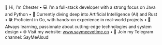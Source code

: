 👋 Hi, I’m Chester
	•	💻 I’m a full-stack developer with a strong focus on Java and Python
	•	🧠 Currently diving deep into Artificial Intelligence (AI) and Rust
	•	🛠️ Proficient in Go, with hands-on experience in real-world projects
	•	🌱 Always learning, passionate about cutting-edge technologies and system design
	•	🌐 Visit my website: www.saymeevetime.cn
	•	📢 Join my Telegram channel: SayMeAloud
<!---
zhaomo08/zhaomo08 is a ✨ special ✨ repository because its `README.md` (this file) appears on your GitHub profile.
You can click the Preview link to take a look at your changes.
--->
